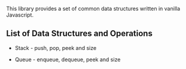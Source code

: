 This library provides a set of common data structures written in vanilla Javascript.

## List of Data Structures and Operations

* Stack - push, pop, peek and size

* Queue - enqueue, dequeue, peek and size